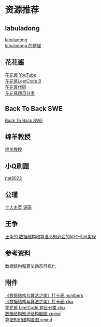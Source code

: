# 资源推荐

## labuladong

[labuladong](https://fudonglai.github.io/)  
[labuladong 的整理](https://labuladong.gitbook.io/algo/)  
 
## 花花酱

[花花酱 YouTube](https://www.youtube.com/user/xxfflower)  
[花花酱LeetCode B](https://space.bilibili.com/9880352)  
[花花酱代码](https://zxi.mytechroad.com/blog/)  
[花花酱题目分类](https://docs.google.com/spreadsheets/d/1SbpY-04Cz8EWw3A_LBUmDEXKUMO31DBjfeMoA0dlfIA/edit)  

## Back To Back SWE

[Back To Back SWE](https://www.youtube.com/channel/UCmJz2DV1a3yfgrR7GqRtUUA)  


## 绵羊教授

[绵羊教授](https://space.bilibili.com/354892788)  

## 小Q刷题

[nat8023](https://space.bilibili.com/149758)

## 公瑾

[个人主页](http://yuzhoujr.com/)
[源码](https://github.com/yuzhoujr/LeetCode)

## 王争

[王争的 数据结构和算法必知必会的50个代码实现](https://github.com/wangzheng0822/algo)    

## 参考资料

[数据结构和算法动态可视化](https://visualgo.net/zh)

## 附件

<a href="../../resources/《数据结构与算法之美》打卡表.numbers" target="_blank">《数据结构与算法之美》打卡表.numbers</a>   
<a href="../../resources/《数据结构与算法之美》打卡表.xlsx" target="_blank">《数据结构与算法之美》打卡表.xlsx</a>  
<a href="r../../esources/花花酱 LeetCode 题目分类.xlsx" target="_blank">花花酱 LeetCode 题目分类.xlsx</a>  
<a href="../../resources/数据结构知识结构脑图.xmind" target="_blank">数据结构知识结构脑图.xmind</a>  
<a href="../../resources/算法知识结构脑图.xmind" target="_blank">算法知识结构脑图.xmind</a>


